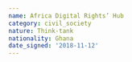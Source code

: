 ```yaml
---
name: Africa Digital Rights’ Hub 
category: civil_society
nature: Think-tank
nationality: Ghana
date_signed: '2018-11-12'
---
```

    